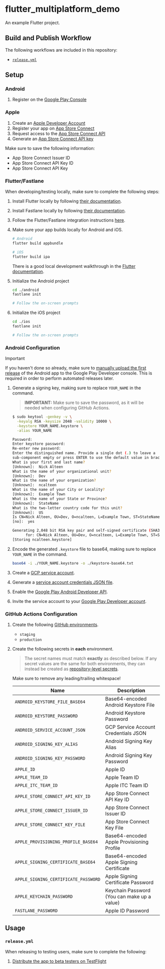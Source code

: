 # flutter_multiplatform_demo

An example Flutter project.

## Build and Publish Workflow

The following workflows are included in this repository:

- [`release.yml`](./.github/workflows/release.yml)

## Setup

### Android

1. Register on the [Google Play Console](https://play.google.com/console/signup)

### Apple

1. Create an [Apple Developer Account](https://developer.apple.com/programs/)
1. Register your app on [App Store Connect](https://appstoreconnect.apple.com/)
1. Request access to the
   [App Store Connect API](https://developer.apple.com/app-store-connect/api/)
1. Generate an
   [App Store Connect API key](https://developer.apple.com/documentation/appstoreconnectapi/creating_api_keys_for_app_store_connect_api)

Make sure to save the following information:

- App Store Connect Issuer ID
- App Store Connect API Key ID
- App Store Connect API Key

### Flutter/Fastlane

When developing/testing locally, make sure to complete the following steps:

1. Install Flutter locally by following
   [their documentation](https://docs.flutter.dev/get-started/install).
1. Install Fastlane locally by following
   [their documentation](https://docs.fastlane.tools/).
1. Follow the Flutter/Fastlane integration instructions
   [here](https://docs.flutter.dev/deployment/cd#fastlane).
1. Make sure your app builds locally for Android and iOS.

   ```bash
   # Android
   flutter build appbundle

   # iOS
   flutter build ipa
   ```

   There is a good local development walkthrough in the
   [Flutter documentation](https://docs.flutter.dev/deployment/cd#fastlane).

1. Initialize the Android project

   ```bash
   cd ./android
   fastlane init

   # Follow the on-screen prompts
   ```

1. Initialize the iOS project

   ```bash
   cd ./ios
   fastlane init

   # Follow the on-screen prompts
   ```

### Android Configuration

> [!IMPORTANT]
>
> If you haven't done so already, make sure to
> [manually upload the first release](https://support.google.com/googleplay/android-developer/answer/9859348?hl=en)
> of the Android app to the Google Play Developer console. This is required in
> order to perform automated releases later.

1. Generate a signing key, making sure to replace `YOUR_NAME` in the command.

   > **IMPORTANT:** Make sure to save the password, as it will be needed when
   > configuring GitHub Actions.

   ```bash
   $ sudo keytool -genkey -v \
     -keyalg RSA -keysize 2048 -validity 10000 \
     -keystore YOUR_NAME.keystore \
     -alias YOUR_NAME

   Password:
   Enter keystore password:
   Re-enter new password:
   Enter the distinguished name. Provide a single dot (.) to leave a
   sub-component empty or press ENTER to use the default value in braces.
   What is your first and last name?
   [Unknown]:  Nick Alteen
   What is the name of your organizational unit?
   [Unknown]:  Dev
   What is the name of your organization?
   [Unknown]:  ncalteen
   What is the name of your City or Locality?
   [Unknown]:  Example Town
   What is the name of your State or Province?
   [Unknown]:  StateName
   What is the two-letter country code for this unit?
   [Unknown]:  US
   Is CN=Nick Alteen, OU=Dev, O=ncalteen, L=Example Town, ST=StateName, C=US correct?
   [no]:  yes

   Generating 2,048 bit RSA key pair and self-signed certificate (SHA384withRSA) with a validity of 10,000 days
         for: CN=Nick Alteen, OU=Dev, O=ncalteen, L=Example Town, ST=StateName, C=US
   [Storing ncalteen.keystore]
   ```

1. Encode the generated `.keystore` file to base64, making sure to replace
   `YOUR_NAME` in the command.

   ```bash
   base64 -i ./YOUR_NAME.keystore -o ./keystore-base64.txt
   ```

1. Create a
   [GCP service account](https://cloud.google.com/iam/docs/service-accounts-create).
1. Generate a
   [service account credentials JSON file](https://cloud.google.com/iam/docs/keys-create-delete).
1. Enable the
   [Google Play Android Developer API](https://console.cloud.google.com/marketplace/product/google/androidpublisher.googleapis.com).
1. Invite the service account to your
   [Google Play Developer account](https://play.google.com/console).

### GitHub Actions Configuration

1. Create the following
   [GitHub environments](https://docs.github.com/en/actions/security-guides/using-secrets-in-github-actions#creating-secrets-for-an-environment).

   - `staging`
   - `production`

1. Create the following secrets in **each** environment.

   > The secret names must match **exactly** as described below. If any secret
   > values are the same for both environments, they can instead be created as
   > [repository-level secrets](https://docs.github.com/en/actions/security-guides/using-secrets-in-github-actions#creating-secrets-for-a-repository).

   Make sure to remove any leading/trailing whitespace!

   | Name                                 | Description                                 |
   | ------------------------------------ | ------------------------------------------- |
   | `ANDROID_KEYSTORE_FILE_BASE64`       | Base64-encoded Android Keystore File        |
   | `ANDROID_KEYSTORE_PASSWORD`          | Android Keystore Password                   |
   | `ANDROID_SERVICE_ACCOUNT_JSON`       | GCP Service Account Credentials JSON        |
   | `ANDROID_SIGNING_KEY_ALIAS`          | Android Signing Key Alias                   |
   | `ANDROID_SIGNING_KEY_PASSWORD`       | Android Signing Key Password                |
   | `APPLE_ID`                           | Apple ID                                    |
   | `APPLE_TEAM_ID`                      | Apple Team ID                               |
   | `APPLE_ITC_TEAM_ID`                  | Apple ITC Team ID                           |
   | `APPLE_STORE_CONNECT_API_KEY_ID`     | App Store Connect API Key ID                |
   | `APPLE_STORE_CONNECT_ISSUER_ID`      | App Store Connect Issuer ID                 |
   | `APPLE_STORE_CONNECT_KEY_FILE`       | App Store Connect Key File                  |
   | `APPLE_PROVISIONING_PROFILE_BASE64`  | Base64-encoded Apple Provisioning Profile   |
   | `APPLE_SIGNING_CERTIFICATE_BASE64`   | Base64-encoded Apple Signing Certificate    |
   | `APPLE_SIGNING_CERTIFICATE_PASSWORD` | Apple Signing Certificate Password          |
   | `APPLE_KEYCHAIN_PASSWORD`            | Keychain Password (You can make up a value) |
   | `FASTLANE_PASSWORD`                  | Apple ID Password                           |

## Usage

### `release.yml`

When releasing to testing users, make sure to complete the following:

1. [Distribute the app to beta testers on TestFlight](https://developer.apple.com/documentation/xcode/distributing-your-app-for-beta-testing-and-releases)
